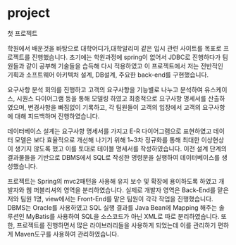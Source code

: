# project
첫 프로젝트

학원에서 배운것을 바탕으로 대학어디가,대학알리미 같은 입시 관련 사이트를 목표로 프로젝트를 진행했습니다.
초기에는 학원과정에 spring이 없어서 JDBC로 진행하다가 팀원들과 같이 공부해 기술들을 습득해 다시 적용하였고 
이 프로젝트에서 저는 전반적인 기획과 소프트웨어 아키텍처 설계, DB설계, 주요한 back-end를 구현했습니다.

요구사항 분석 회의를 진행하고 고객의 요구사항을 기능별로 나누고 분석하여 유스케이스, 시퀀스 다이어그램 등을 통해
모델링 하였고 최종적으로 요구사항 명세서를 산출하였으며, 변경사항을 빠짐없이 기록하고, 각 팀원들이 고객의 입장에서
고객의 요구사항에 대해 피드백하며 진행하였습니다.

데이터베이스 설계는 요구사항 명세서를 가지고 E-R 다이어그램으로 표현하였고 데이터 모델은 보다 효율적으로 개선해 나기기 위해 
1~3차 정규화를 통해 최대한 이상현상이 생기지 않도록 했고 이를 토대로 테이블 명세서를 작성하였습니다.
이전 설계 단계의 결과물들을 기반으로 DBMS에서 SQL로 작성한 명령문을 실행하여 데이터베이스를 생성했습니다.

프로젝트는 Spring의 mvc2패턴을 사용해 유지 보수 및 확장에 용이하도록 하였고 개발자와 웹 퍼블리셔의 영역을 분리하였습니다.
실제로 개발자 영역은 Back-End를 맡은 저와 팀원 1명, view에서는 Front-End를 맡은 팀원이 각각 작업을 진행했습니다.
DBMS는 Oracle를 사용하였고 SQL 실행 결과를 Java Bean에 Mapping 해주는 솔루션인 MyBatis를 사용하여 SQL을 소스코드가 아닌
XML로 따로 분리하였습니다.
또한, 프로젝트를 진행하면서 많은 라이브러리들을 사용하게 되었는데 이를 관리하기 편하게 Maven도구를 사용하여 관리하였습니다.
